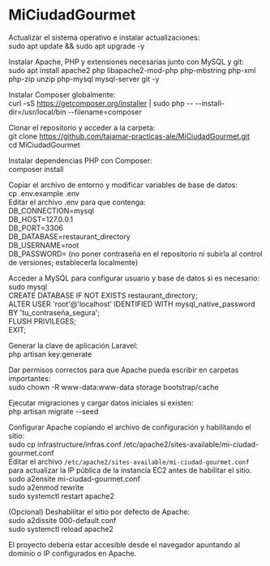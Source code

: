 # MiCiudadGourmet

Actualizar el sistema operativo e instalar actualizaciones:  
sudo apt update && sudo apt upgrade -y

Instalar Apache, PHP y extensiones necesarias junto con MySQL y git:  
sudo apt install apache2 php libapache2-mod-php php-mbstring php-xml php-zip unzip php-mysql mysql-server git -y

Instalar Composer globalmente:  
curl -sS https://getcomposer.org/installer | sudo php -- --install-dir=/usr/local/bin --filename=composer

Clonar el repositorio y acceder a la carpeta:  
git clone https://github.com/tajamar-practicas-ale/MiCiudadGourmet.git  
cd MiCiudadGourmet

Instalar dependencias PHP con Composer:  
composer install

Copiar el archivo de entorno y modificar variables de base de datos:  
cp .env.example .env  
Editar el archivo .env para que contenga:  
DB_CONNECTION=mysql  
DB_HOST=127.0.0.1  
DB_PORT=3306  
DB_DATABASE=restaurant_directory  
DB_USERNAME=root  
DB_PASSWORD= (no poner contraseña en el repositorio ni subirla al control de versiones; establecerla localmente)

Acceder a MySQL para configurar usuario y base de datos si es necesario:  
sudo mysql  
CREATE DATABASE IF NOT EXISTS restaurant_directory;  
ALTER USER 'root'@'localhost' IDENTIFIED WITH mysql_native_password BY 'tu_contraseña_segura';  
FLUSH PRIVILEGES;  
EXIT;

Generar la clave de aplicación Laravel:  
php artisan key:generate

Dar permisos correctos para que Apache pueda escribir en carpetas importantes:  
sudo chown -R www-data:www-data storage bootstrap/cache

Ejecutar migraciones y cargar datos iniciales si existen:  
php artisan migrate --seed

Configurar Apache copiando el archivo de configuración y habilitando el sitio:  
sudo cp infrastructure/infras.conf /etc/apache2/sites-available/mi-ciudad-gourmet.conf  
Editar el archivo `/etc/apache2/sites-available/mi-ciudad-gourmet.conf` para actualizar la IP pública de la instancia EC2 antes de habilitar el sitio.
sudo a2ensite mi-ciudad-gourmet.conf  
sudo a2enmod rewrite  
sudo systemctl restart apache2

(Opcional) Deshabilitar el sitio por defecto de Apache:  
sudo a2dissite 000-default.conf  
sudo systemctl reload apache2

El proyecto debería estar accesible desde el navegador apuntando al dominio o IP configurados en Apache.
